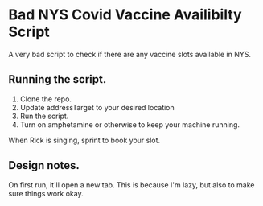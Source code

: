 # Bad NYS Covid Vaccine Availibilty Script

A very bad script to check if there are any vaccine slots available in NYS.

## Running the script.

1. Clone the repo.
2. Update addressTarget to your desired location
3. Run the script.
4. Turn on amphetamine or otherwise to keep your machine running.

When Rick is singing, sprint to book your slot.

## Design notes.

On first run, it'll open a new tab. This is because I'm lazy, but also to make sure things work okay.
